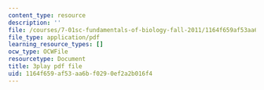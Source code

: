 ```yaml
---
content_type: resource
description: ''
file: /courses/7-01sc-fundamentals-of-biology-fall-2011/1164f659af53aa6bf0290ef2a2b016f4_nCBTC3-xsLM.pdf
file_type: application/pdf
learning_resource_types: []
ocw_type: OCWFile
resourcetype: Document
title: 3play pdf file
uid: 1164f659-af53-aa6b-f029-0ef2a2b016f4
---
```


